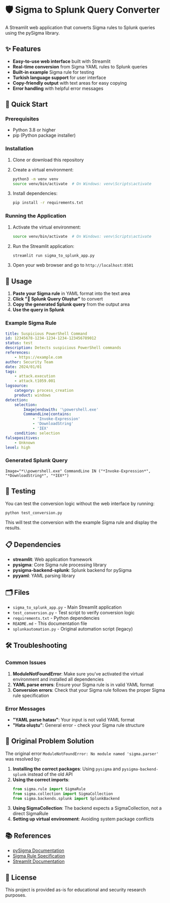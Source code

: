 # 🛡️ Sigma to Splunk Query Converter

A Streamlit web application that converts Sigma rules to Splunk queries using the pySigma library.

## ✨ Features

- **Easy-to-use web interface** built with Streamlit
- **Real-time conversion** from Sigma YAML rules to Splunk queries
- **Built-in example** Sigma rule for testing
- **Turkish language support** for user interface
- **Copy-friendly output** with text areas for easy copying
- **Error handling** with helpful error messages

## 🚀 Quick Start

### Prerequisites

- Python 3.8 or higher
- pip (Python package installer)

### Installation

1. Clone or download this repository
2. Create a virtual environment:
   ```bash
   python3 -m venv venv
   source venv/bin/activate  # On Windows: venv\Scripts\activate
   ```

3. Install dependencies:
   ```bash
   pip install -r requirements.txt
   ```

### Running the Application

1. Activate the virtual environment:
   ```bash
   source venv/bin/activate  # On Windows: venv\Scripts\activate
   ```

2. Run the Streamlit application:
   ```bash
   streamlit run sigma_to_splunk_app.py
   ```

3. Open your web browser and go to `http://localhost:8501`

## 📖 Usage

1. **Paste your Sigma rule** in YAML format into the text area
2. **Click "🚀 Splunk Query Oluştur"** to convert
3. **Copy the generated Splunk query** from the output area
4. **Use the query in Splunk**

### Example Sigma Rule

```yaml
title: Suspicious PowerShell Command
id: 12345678-1234-1234-1234-123456789012
status: test
description: Detects suspicious PowerShell commands
references:
    - https://example.com
author: Security Team
date: 2024/01/01
tags:
    - attack.execution
    - attack.t1059.001
logsource:
    category: process_creation
    product: windows
detection:
    selection:
        Image|endswith: '\powershell.exe'
        CommandLine|contains:
            - 'Invoke-Expression'
            - 'DownloadString'
            - 'IEX'
    condition: selection
falsepositives:
    - Unknown
level: high
```

### Generated Splunk Query

```splunk
Image="*\\powershell.exe" CommandLine IN ("*Invoke-Expression*", "*DownloadString*", "*IEX*")
```

## 🔧 Testing

You can test the conversion logic without the web interface by running:

```bash
python test_conversion.py
```

This will test the conversion with the example Sigma rule and display the results.

## 📋 Dependencies

- **streamlit**: Web application framework
- **pysigma**: Core Sigma rule processing library
- **pysigma-backend-splunk**: Splunk backend for pySigma
- **pyyaml**: YAML parsing library

## 🗂️ Files

- `sigma_to_splunk_app.py` - Main Streamlit application
- `test_conversion.py` - Test script to verify conversion logic
- `requirements.txt` - Python dependencies
- `README.md` - This documentation file
- `splunkautomation.py` - Original automation script (legacy)

## 🛠️ Troubleshooting

### Common Issues

1. **ModuleNotFoundError**: Make sure you've activated the virtual environment and installed all dependencies
2. **YAML parse errors**: Ensure your Sigma rule is in valid YAML format
3. **Conversion errors**: Check that your Sigma rule follows the proper Sigma rule specification

### Error Messages

- **"YAML parse hatası"**: Your input is not valid YAML format
- **"Hata oluştu"**: General error - check your Sigma rule structure

## 🔄 Original Problem Solution

The original error `ModuleNotFoundError: No module named 'sigma.parser'` was resolved by:

1. **Installing the correct packages**: Using `pysigma` and `pysigma-backend-splunk` instead of the old API
2. **Using the correct imports**: 
   ```python
   from sigma.rule import SigmaRule
   from sigma.collection import SigmaCollection
   from sigma.backends.splunk import SplunkBackend
   ```
3. **Using SigmaCollection**: The backend expects a SigmaCollection, not a direct SigmaRule
4. **Setting up virtual environment**: Avoiding system package conflicts

## 📚 References

- [pySigma Documentation](https://github.com/SigmaHQ/pySigma)
- [Sigma Rule Specification](https://github.com/SigmaHQ/sigma/wiki/Specification)
- [Streamlit Documentation](https://docs.streamlit.io/)

## 📄 License

This project is provided as-is for educational and security research purposes.
